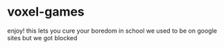 # voxel-games
enjoy!
this lets you cure your boredom in school
we used to be on google sites but we got blocked
